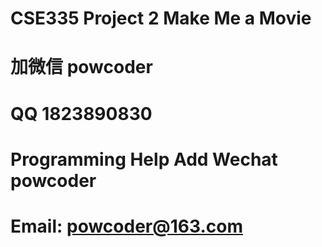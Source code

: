 # CSE335 Project 2 Make Me a Movie
# 加微信 powcoder

# QQ 1823890830

# Programming Help Add Wechat powcoder

# Email: powcoder@163.com

